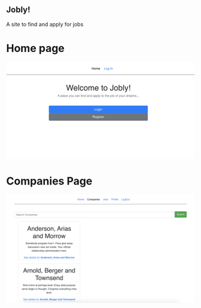 ## Jobly!
A site to find and apply for jobs

# Home page
![website homepage](./screen-shots/homepage.png)
# Companies Page
![website homepage](./screen-shots/companies.png)
